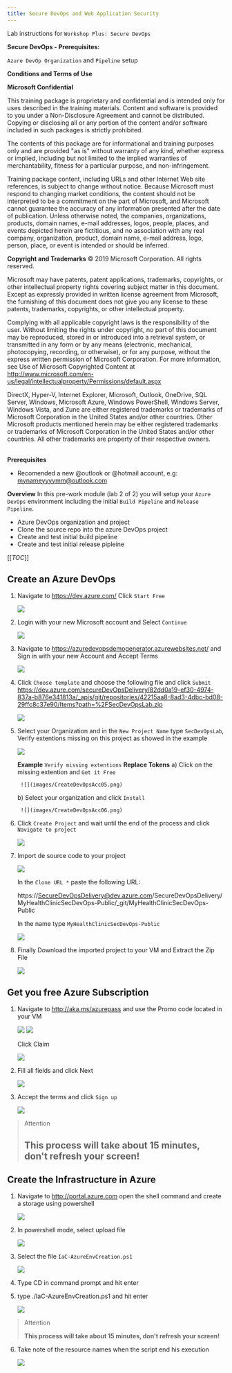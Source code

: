 ```yaml
---
title: Secure DevOps and Web Application Security
---
```


Lab instructions for `Workshop Plus: Secure DevOps`  

**Secure DevOps - Prerequisites:**

`Azure DevOp Organization` and `Pipeline` setup


**Conditions and Terms of Use**

**Microsoft Confidential**

This training package is proprietary and confidential and is intended only for uses described in the training materials. Content and software is provided to you under a Non-Disclosure Agreement and cannot be distributed. Copying or disclosing all or any portion of the content and/or software included in such packages is strictly prohibited.

The contents of this package are for informational and training purposes only and are provided "as is" without warranty of any kind, whether express or implied, including but not limited to the implied warranties of merchantability, fitness for a particular purpose, and non-infringement.

Training package content, including URLs and other Internet Web site references, is subject to change without notice. Because Microsoft must respond to changing market conditions, the content should not be interpreted to be a commitment on the part of Microsoft, and Microsoft cannot guarantee the accuracy of any information presented after the date of publication. Unless otherwise noted, the companies, organizations, products, domain names, e-mail addresses, logos, people, places, and events depicted herein are fictitious, and no association with any real company, organization, product, domain name, e-mail address, logo, person, place, or event is intended or should be inferred.

**Copyright and Trademarks**
© 2019 Microsoft Corporation. All rights reserved.

Microsoft may have patents, patent applications, trademarks, copyrights, or other intellectual property rights covering subject matter in this document. Except as expressly provided in written license agreement from Microsoft, the furnishing of this document does not give you any license to these patents, trademarks, copyrights, or other intellectual property.

Complying with all applicable copyright laws is the responsibility of the user. Without limiting the rights under copyright, no part of this document may be reproduced, stored in or introduced into a retrieval system, or transmitted in any form or by any means (electronic, mechanical, photocopying, recording, or otherwise), or for any purpose, without the express written permission of Microsoft Corporation. 
For more information, see Use of Microsoft Copyrighted Content at  
http://www.microsoft.com/en-us/legal/intellectualproperty/Permissions/default.aspx

DirectX, Hyper-V, Internet Explorer, Microsoft, Outlook, OneDrive, SQL Server, Windows, Microsoft Azure, Windows PowerShell, Windows Server, Windows Vista, and Zune are either registered trademarks or trademarks of Microsoft Corporation in the United States and/or other countries. Other Microsoft products mentioned herein may be either registered trademarks or trademarks of Microsoft Corporation in the United States and/or other countries. All other trademarks are property of their respective owners.
<br><br>

**Prerequisites**
- Recomended a new @outlook or @hotmail account, e.g: mynameyyyymm@outlook.com

**Overview**
In this pre-work module (lab 2 of 2) you will setup your `Azure DevOps` environment including the initial `Build Pipeline` and `Release Pipeline`.
- Azure DevOps organization and project
- Clone the source repo into the azure DevOps project
- Create and test initial build pipeline
- Create and test initial release pipleine

[[_TOC_]]

## Create an Azure DevOps
1. Navigate to https://dev.azure.com/ Click `Start Free`
    
    ![](images/CreateDevOpsAcc00.png)

2. Login with your new Microsoft account and Select `Continue`
    
    ![](images/CreateDevOpsAcc01.png)

3. Navigate to https://azuredevopsdemogenerator.azurewebsites.net/ and Sign in with your new Account and Accept Terms
    
    ![](images/CreateDevOpsAcc02.png)

4. Click `Choose template` and choose the following file and click ``Submit`` 
    https://dev.azure.com/secureDevOpsDelivery/82dd0a19-ef30-4974-837a-b876e341813a/_apis/git/repositories/42215aa8-8ad3-4dbc-bd08-29ffc8c37e90/Items?path=%2FSecDevOpsLab.zip
    
   ![](images/CreateDevOpsAcc04.png)

5. Select your Organization and in the ``New Project Name`` type `SecDevOpsLab`, Verify extentions missing on this project as showed in the example
    
    ![](images/CreateDevOpsAcc03.png)


    **Example** ``Verify missing extentions`` **Replace Tokens**
    a) Click on the missing extention and ``Get it Free``
        
        ![](images/CreateDevOpsAcc05.png)

    b) Select your organization and click ``Install``
        
        ![](images/CreateDevOpsAcc06.png)

6. Click ``Create Project`` and wait until the end of the process and click ``Navigate to project``
    
    ![](images/CreateDevOpsAcc07.png)

7. Import de source code to your project
    
    ![](images/CreateDevOpsAcc08.png)

    In the ``Clone URL *`` paste the following URL:
    
    https://SecureDevOpsDelivery@dev.azure.com/SecureDevOpsDelivery/MyHealthClinicSecDevOps-Public/_git/MyHealthClinicSecDevOps-Public
    
    In the name type ``MyHealthClinicSecDevOps-Public``
    
    ![](images/CreateDevOpsAcc09.png)

8. Finally Download the imported project to your VM and Extract the Zip File
    
    ![](images/Req-Clone-Source.png)

## Get you free Azure Subscription

1. Navigate to http://aka.ms/azurepass and use the Promo code located in your VM
    
    ![](images/CreateAzurePass02.png)
    ![](images/CreateAzurePass01.png)
    
    Click Claim
    
    ![](images/CreateAzurePass03.png)

2. Fill all fields and click Next
    
    ![](images/CreateAzurePass04.png)

3. Accept the terms and click ``Sign up``
    
    ![](images/CreateAzurePass05.png)
  
> Attention
> 
> **This process will take about 15 minutes, don't refresh your screen!**
> ---
    


## Create the Infrastructure in Azure

1. Navigate to http://portal.azure.com open the shell command and create a storage using powershell
    
    ![](images/Pre-ShellAzure.png)

2. In powershell mode, select upload file
    
    ![](images/Pre-ShellUploadFile.png)

3. Select the file ``IaC-AzureEnvCreation.ps1``
    
    ![](images/Pre-ShellUploadFileSelectFile.png)

4. Type CD in command prompt and hit enter

5. type ./IaC-AzureEnvCreation.ps1 and hit enter
    
    ![](images/Pre-ShellRunScript.png)

> Attention
> 
> **This process will take about 15 minutes, don't refresh your screen!**

6. Take note of the resource names when the script end his execution
    
    ![](images/Pre-ShellRunScriptResult.png)

